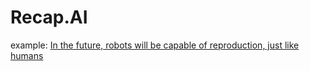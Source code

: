 # Recap.AI
example: [In the future, robots will be capable of reproduction, just like humans](https://youtu.be/LA6synERlQY)
